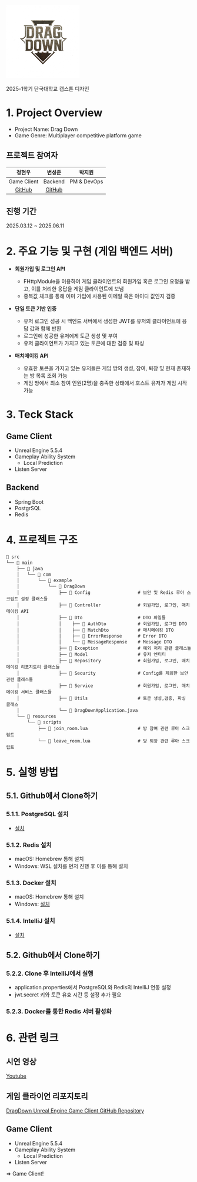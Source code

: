 <img src="Images/logo.png" alt="logo" width="200">

2025-1학기 단국대학교 캡스톤 디자인

# 1. Project Overview
- Project Name: Drag Down
- Game Genre: Multiplayer competitive platform game

## 프로젝트 참여자
| 정현우 | 변성준 | 박지원 |
|:------:|:------:|:------:|
| Game Client | Backend | PM & DevOps |
| [GitHub](https://github.com/Lagooneng) | [GitHub](https://github.com/Coffeecaat) |  |

## 진행 기간
2025.03.12 ~ 2025.06.11

# 2. 주요 기능 및 구현 (게임 백엔드 서버)

- **회원가입 및 로그인 API**
  - FHttpModule을 이용하여 게임 클라이언트의 회원가입 혹은 로그인 요청을 받고, 이를 처리한 응답을 게임 클라이언트에 보냄
  - 중복값 체크를 통해 이미 가입에 사용된 이메일 혹은 아이디 값인지 검증
 
- **단일 토큰 기반 인증**
  - 유저 로그인 성공 시 백엔드 서버에서 생성한 JWT를 유저의 클라이언트에 응답 값과 함께 반환
  - 로그인에 성공한 유저에게 토큰 생성 및 부여
  - 유저 클라이언트가 가지고 있는 토큰에 대한 검증 및 파싱 
 
- **매치메이킹 API**
  - 유효한 토큰을 가지고 있는 유저들은 게임 방의 생성, 참여, 퇴장 및 현재 존재하는 방 목록 조회 가능
  - 게임 방에서 최소 참여 인원(2명)을 충족한 상태에서 호스트 유저가 게임 시작 가능


# 3. Teck Stack
## Game Client
- Unreal Engine 5.5.4
- Gameplay Ability System
  - Local Prediction
- Listen Server

## Backend
- Spring Boot
- PostgrSQL
- Redis

# 4. 프로젝트 구조
```plaintext
📁 src
└── 📁 main
    ├── 📁 java
    │   └── 📁 com
    │       └── 📁 example
    │           └── 📁 DragDown
    │               ├── 📁 Config                  # 보안 및 Redis 루아 스크립트 설정 클래스들
    │               ├── 📁 Controller              # 회원가입, 로그인, 매치메이킹 API
    │               ├── 📁 Dto                     # DTO 파일들
    │               │    ├── 📁 AuthDto            # 회원가입, 로그인 DTO
    │               │    ├── 📁 MatchDto           # 매치메이킹 DTO
    │               │    ├── 📜 ErrorResponse      # Error DTO
    │               │    └── 📜 MessageResponse    # Message DTO
    │               ├── 📁 Exception               # 예외 처리 관련 클래스들
    │               ├── 📁 Model                   # 유저 엔티티
    │               ├── 📁 Repository              # 회원가입, 로그인, 매치메이킹 리포지토리 클래스들
    │               ├── 📁 Security                # Config를 제외한 보안 관련 클래스들
    │               ├── 📁 Service                 # 회원가입, 로그인, 매치메이킹 서비스 클래스들
    │               ├── 📁 Utils                   # 토큰 생성,검증, 파싱 클래스
    │               └── 📜 DragDownApplication.java
    └── 📁 resources
        └── 📁 scripts
            ├── 📜 join_room.lua                   # 방 참여 관련 루아 스크립트
            └── 📜 leave_room.lua                  # 방 퇴장 관련 루아 스크립트
```


# 5. 실행 방법
## 5.1. Github에서 Clone하기
### 5.1.1. PostgreSQL 설치
- [설치](https://www.postgresql.org/)

### 5.1.2. Redis 설치
- macOS: Homebrew 통해 설치
- Windows: WSL 설치를 먼저 진행 후 이를 통해 설치


### 5.1.3. Docker 설치
- macOS: Homebrew 통해 설치
- Windows: [설치](https://www.docker.com/products/docker-desktop/)


### 5.1.4. IntelliJ 설치
- [설치](https://www.jetbrains.com/ko-kr/idea/download/?section=windows)


## 5.2. Github에서 Clone하기


### 5.2.2. Clone 후 IntelliJ에서 실행
- application.properties에서 PostgreSQL와 Redis의 IntelliJ 연동 설정
- jwt.secret 키와 토큰 유효 시간 등 설정 추가 필요


### 5.2.3. Docker를 통한 Redis 서버 활성화


# 6. 관련 링크
## 시연 영상
[Youtube](https://www.youtube.com/watch?v=jUFSaVU_6lU)


## 게임 클라이언 리포지토리
[DragDown Unreal Engine Game Client GitHub Repository](https://github.com/Lagooneng/DragDown)
## Game Client
- Unreal Engine 5.5.4
- Gameplay Ability System
  - Local Prediction
- Listen Server

=> Game Client!
